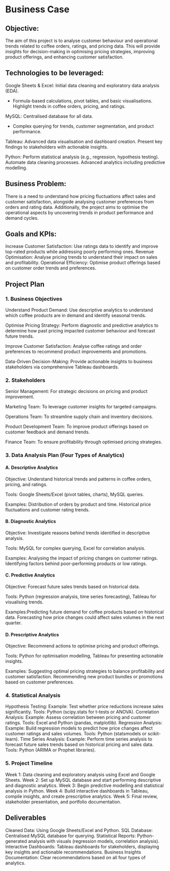 # Business Case
## Objective:
The aim of this project is to analyse customer behaviour and operational trends related to coffee orders, ratings, and pricing data. This will provide insights for decision-making in optimising pricing strategies, improving product offerings, and enhancing customer satisfaction.

## Technologies to be leveraged:
Google Sheets & Excel: Initial data cleaning and exploratory data analysis (EDA).
- Formula-based calculations, pivot tables, and basic visualisations. Highlight trends in coffee orders, pricing, and ratings.

MySQL: Centralised database for all data.
- Complex querying for trends, customer segmentation, and product performance.

Tableau: Advanced data visualisation and dashboard creation. Present key findings to stakeholders with actionable insights.

Python: Perform statistical analysis (e.g., regression, hypothesis testing). Automate data cleaning processes. Advanced analytics including predictive modelling.

## Business Problem:
There is a need to understand how pricing fluctuations affect sales and customer satisfaction, alongside analysing customer preferences from orders and rating data. Additionally, the project aims to optimise the operational aspects by uncovering trends in product performance and demand cycles.

## Goals and KPIs:
Increase Customer Satisfaction: Use ratings data to identify and improve top-rated products while addressing poorly performing ones.
Revenue Optimisation: Analyse pricing trends to understand their impact on sales and profitability.
Operational Efficiency: Optimise product offerings based on customer order trends and preferences.

## Project Plan
### 1. Business Objectives
Understand Product Demand: Use descriptive analytics to understand which coffee products are in demand and identify seasonal trends.

Optimise Pricing Strategy: Perform diagnostic and predictive analytics to determine how past pricing impacted customer behaviour and forecast future trends.

Improve Customer Satisfaction: Analyse coffee ratings and order preferences to recommend product improvements and promotions.

Data-Driven Decision-Making: Provide actionable insights to business stakeholders via comprehensive Tableau dashboards.

### 2. Stakeholders
Senior Management: For strategic decisions on pricing and product improvement.

Marketing Team: To leverage customer insights for targeted campaigns.

Operations Team: To streamline supply chain and inventory decisions.

Product Development Team: To improve product offerings based on customer feedback and demand trends.

Finance Team: To ensure profitability through optimised pricing strategies.

### 3. Data Analysis Plan (Four Types of Analytics)
#### A. Descriptive Analytics

Objective: Understand historical trends and patterns in coffee orders, pricing, and ratings.

Tools: Google Sheets/Excel (pivot tables, charts), MySQL queries.

Examples: Distribution of orders by product and time. Historical price fluctuations and customer rating trends.


#### B. Diagnostic Analytics

Objective: Investigate reasons behind trends identified in descriptive analysis.

Tools: MySQL for complex querying, Excel for correlation analysis.

Examples: Analysing the impact of pricing changes on customer ratings. Identifying factors behind poor-performing products or low ratings.


#### C. Predictive Analytics

Objective: Forecast future sales trends based on historical data.

Tools: Python (regression analysis, time series forecasting), Tableau for visualising trends.

Examples:Predicting future demand for coffee products based on historical data. Forecasting how price changes could affect sales volumes in the next quarter.


#### D. Prescriptive Analytics

Objective: Recommend actions to optimise pricing and product offerings.

Tools: Python for optimisation modelling, Tableau for presenting actionable insights.

Examples: Suggesting optimal pricing strategies to balance profitability and customer satisfaction. Recommending new product bundles or promotions based on customer preferences.

### 4. Statistical Analysis
Hypothesis Testing:
Example: Test whether price reductions increase sales significantly.
Tools: Python (scipy.stats for t-tests or ANOVA).
Correlation Analysis:
Example: Assess correlation between pricing and customer ratings.
Tools: Excel and Python (pandas, matplotlib).
Regression Analysis:
Example: Build regression models to predict how price changes affect customer ratings and sales volumes.
Tools: Python (statsmodels or scikit-learn).
Time Series Analysis:
Example: Perform time series analysis to forecast future sales trends based on historical pricing and sales data.
Tools: Python (ARIMA or Prophet libraries).

### 5. Project Timeline
Week 1: Data cleaning and exploratory analysis using Excel and Google Sheets.
Week 2: Set up MySQL database and start performing descriptive and diagnostic analytics.
Week 3: Begin predictive modelling and statistical analysis in Python.
Week 4: Build interactive dashboards in Tableau, compile insights, and create prescriptive analytics.
Week 5: Final review, stakeholder presentation, and portfolio documentation.

## Deliverables
Cleaned Data: Using Google Sheets/Excel and Python.
SQL Database: Centralised MySQL database for querying.
Statistical Reports: Python-generated analysis with visuals (regression models, correlation analysis).
Interactive Dashboards: Tableau dashboards for stakeholders, displaying key insights and actionable recommendations.
Business Insights Documentation: Clear recommendations based on all four types of analytics.
